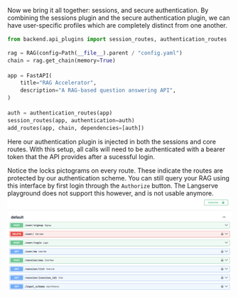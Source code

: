 Now we bring it all together: sessions, and secure authentication. By combining the sessions plugin and the secure authentication plugin, we can have user-specific profiles which are completely distinct from one another.

```python
from backend.api_plugins import session_routes, authentication_routes
```
```python
rag = RAG(config=Path(__file__).parent / "config.yaml")
chain = rag.get_chain(memory=True)

app = FastAPI(
    title="RAG Accelerator",
    description="A RAG-based question answering API",
)

auth = authentication_routes(app)
session_routes(app, authentication=auth)
add_routes(app, chain, dependencies=[auth])
```

Here our authentication plugin is injected in both the sessions and core routes. With this setup, all calls will need to be authenticated with a bearer token that the API provides after a sucessful login.

Notice the locks pictograms on every route. These indicate the routes are protected by our authentication scheme. You can still query your RAG using this interface by first login through the `Authorize` button. The Langserve playground does not support this however, and is not usable anymore.
![sec_auth_api.png](sec_auth_api.png)
